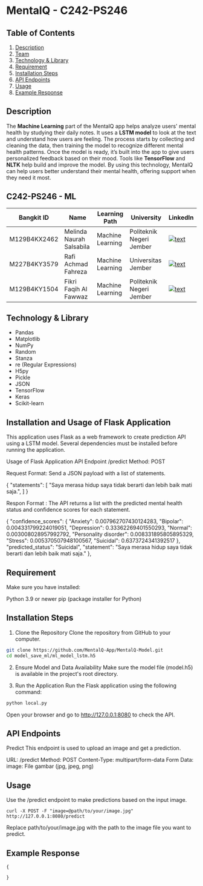 # MentalQ - C242-PS246

## Table of Contents

1. [Description](#Description)
2. [Team](#C242-PS246---ml)
3. [Technology & Library](#Technology-&-Library)
4. [Requirement](#Requirement)
5. [Installation Steps](#Installation-Steps)
6. [API Endpoints](#API-Endpoints)
7. [Usage](#Usage)
8. [Example Response](#Example-Response)

## Description
The **Machine Learning** part of the MentalQ app helps analyze users' mental health by studying their daily notes. It uses a **LSTM model** to look at the text and understand how users are feeling. The process starts by collecting and cleaning the data, then training the model to recognize different mental health patterns. Once the model is ready, it’s built into the app to give users personalized feedback based on their mood. Tools like **TensorFlow** and **NLTK** help build and improve the model. By using this technology, MentalQ can help users better understand their mental health, offering support when they need it most.

## C242-PS246 - ML

| Bangkit ID | Name | Learning Path | University | LinkedIn |
| ---      | ---       | ---       | ---       | ---       |
| M129B4KX2462 | Melinda Naurah Salsabila | Machine Learning | Politeknik Negeri Jember | [![text](https://img.shields.io/badge/LinkedIn-0077B5?style=for-the-badge&logo=linkedin&logoColor=white)](https://www.linkedin.com/in/melinda-naurah/) |
| M227B4KY3579 | Rafi Achmad Fahreza | Machine Learning | Universitas Jember | [![text](https://img.shields.io/badge/LinkedIn-0077B5?style=for-the-badge&logo=linkedin&logoColor=white)](https://www.linkedin.com/in/rafiachmadfr/) |
| M129B4KY1504 | Fikri Faqih Al Fawwaz | Machine Learning | Politeknik Negeri Jember | [![text](https://img.shields.io/badge/LinkedIn-0077B5?style=for-the-badge&logo=linkedin&logoColor=white)](https://www.linkedin.com/in/fikrifaqihalfawwaz/) |

## Technology & Library

- Pandas
- Matplotlib
- NumPy
- Random
- Stanza
- re (Regular Expressions)
- H5py
- Pickle
- JSON
- TensorFlow
- Keras
- Scikit-learn

## Installation and Usage of Flask Application

This application uses Flask as a web framework to create prediction API using a LSTM model. Several dependencies must be installed before running the application.

Usage of Flask Application
API Endpoint
/predict
Method: POST

Request Format:
Send a JSON payload with a list of statements.

{
    "statements": [ "Saya merasa hidup saya tidak berarti dan lebih baik mati saja.",
    ]
}

Respon Format :
The API returns a list with the predicted mental health status and confidence scores for each statement.

{
        "confidence_scores": {
            "Anxiety": 0.007962707430124283,
            "Bipolar": 0.004331799224019051,
            "Depression": 0.33362269401550293,
            "Normal": 0.003008028957992792,
            "Personality disorder": 0.008331895805895329,
            "Stress": 0.005370507948100567,
            "Suicidal": 0.6373724341392517
        },
        "predicted_status": "Suicidal",
        "statement": "Saya merasa hidup saya tidak berarti dan lebih baik mati saja."
    },


## Requirement
Make sure you have installed:

Python 3.9 or newer
pip (package installer for Python)

## Installation Steps

1. Clone the Repository
Clone the repository from GitHub to your computer.

```bash
git clone https://github.com/MentalQ-App/MentalQ-Model.git
cd model_save_ml/ml_model_lstm.h5
```

2. Ensure Model and Data Availability
Make sure the model file (model.h5) is available in the project's root directory.

3. Run the Application
Run the Flask application using the following command:

```bash
python local.py
```

Open your browser and go to http://127.0.0.1:8080 to check the API.

## API Endpoints

Predict
This endpoint is used to upload an image and get a prediction.

URL: /predict
Method: POST
Content-Type: multipart/form-data
Form Data:
image: File gambar (jpg, jpeg, png)

## Usage

Use the /predict endpoint to make predictions based on the input image.

```
curl -X POST -F "image=@path/to/your/image.jpg" http://127.0.0.1:8080/predict
```

Replace path/to/your/image.jpg with the path to the image file you want to predict.

## Example Response

```
{

}
```
